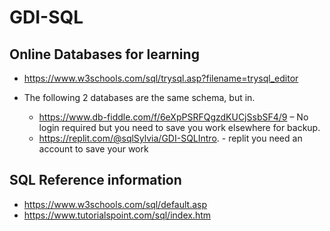 # GDI-SQL


## Online Databases for learning
- https://www.w3schools.com/sql/trysql.asp?filename=trysql_editor

- The following 2 databases are the same schema, but in.
  - https://www.db-fiddle.com/f/6eXpPSRFQgzdKUCjSsbSF4/9 – No login required but you need to save you work elsewhere for backup.
  - https://replit.com/@sqlSylvia/GDI-SQLIntro. - replit you need an account to save your work

## SQL Reference information
- https://www.w3schools.com/sql/default.asp
- https://www.tutorialspoint.com/sql/index.htm

